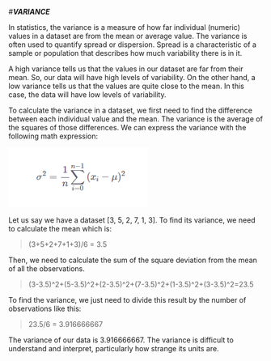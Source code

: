 #***VARIANCE***

In statistics, the variance is a measure of how far individual (numeric) values in a dataset are from the mean or average value. The variance is often used to quantify spread or dispersion. Spread is a characteristic of a sample or population that describes how much variability there is in it.

A high variance tells us that the values in our dataset are far from their mean. So, our data will have high levels of variability. On the other hand, a low variance tells us that the values are quite close to the mean. In this case, the data will have low levels of variability.

To calculate the variance in a dataset, we first need to find the difference between each individual value and the mean. The variance is the average of the squares of those differences. We can express the variance with the following math expression:

![Variance](Images/var1.PNG)

Let us say we have a dataset [3, 5, 2, 7, 1, 3]. To find its variance, we need to calculate the mean which is:

>(3+5+2+7+1+3)/6 = 3.5

Then, we need to calculate the sum of the square deviation from the mean of all the observations.

>(3-3.5)^2+(5-3.5)^2+(2-3.5)^2+(7-3.5)^2+(1-3.5)^2+(3-3.5)^2=23.5

To find the variance, we just need to divide this result by the number of observations like this:

>23.5/6 = 3.916666667

The variance of our data is 3.916666667. The variance is difficult to understand and interpret, particularly how strange its units are.